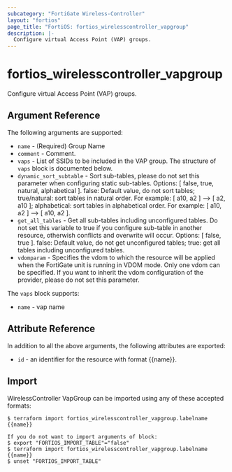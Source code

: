 ```yaml
---
subcategory: "FortiGate Wireless-Controller"
layout: "fortios"
page_title: "FortiOS: fortios_wirelesscontroller_vapgroup"
description: |-
  Configure virtual Access Point (VAP) groups.
---
```


# fortios_wirelesscontroller_vapgroup
Configure virtual Access Point (VAP) groups.

## Argument Reference

The following arguments are supported:

* `name` - (Required) Group Name
* `comment` - Comment.
* `vaps` - List of SSIDs to be included in the VAP group. The structure of `vaps` block is documented below.
* `dynamic_sort_subtable` - Sort sub-tables, please do not set this parameter when configuring static sub-tables. Options: [ false, true, natural, alphabetical ]. false: Default value, do not sort tables; true/natural: sort tables in natural order. For example: [ a10, a2 ] --> [ a2, a10 ]; alphabetical: sort tables in alphabetical order. For example: [ a10, a2 ] --> [ a10, a2 ].
* `get_all_tables` - Get all sub-tables including unconfigured tables. Do not set this variable to true if you configure sub-table in another resource, otherwish conflicts and overwrite will occur. Options: [ false, true ]. false: Default value, do not get unconfigured tables; true: get all tables including unconfigured tables. 
* `vdomparam` - Specifies the vdom to which the resource will be applied when the FortiGate unit is running in VDOM mode. Only one vdom can be specified. If you want to inherit the vdom configuration of the provider, please do not set this parameter.

The `vaps` block supports:

* `name` - vap name


## Attribute Reference

In addition to all the above arguments, the following attributes are exported:
* `id` - an identifier for the resource with format {{name}}.

## Import

WirelessController VapGroup can be imported using any of these accepted formats:
```
$ terraform import fortios_wirelesscontroller_vapgroup.labelname {{name}}

If you do not want to import arguments of block:
$ export "FORTIOS_IMPORT_TABLE"="false"
$ terraform import fortios_wirelesscontroller_vapgroup.labelname {{name}}
$ unset "FORTIOS_IMPORT_TABLE"
```
